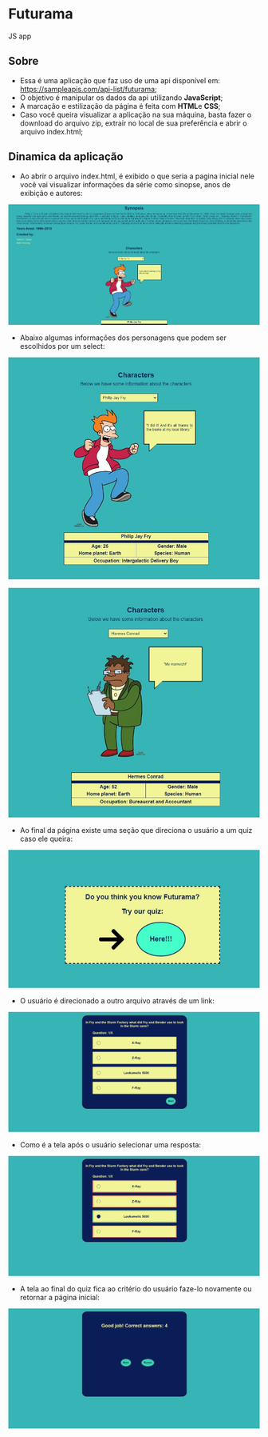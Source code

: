 # Futurama
JS app

## Sobre

* Essa é uma aplicação que faz uso de uma api disponível em: https://sampleapis.com/api-list/futurama;
* O objetivo é manipular os dados da api utilizando **JavaScript**;
* A marcação e estilização da página é feita com **HTML**e **CSS**;
* Caso você queira visualizar a aplicação na sua máquina, basta fazer o download do arquivo zip, extrair no local de sua preferência e abrir o arquivo index.html;

## Dinamica da aplicação
* Ao abrir o arquivo index.html, é exibido o que seria a pagina inicial nele você vai visualizar informações da série como sinopse, anos de exibição e autores:

![](ex1.jpg)

* Abaixo algumas informações dos personagens que podem ser escolhidos por um select:

![](ex2.jpg)

![](ex3.jpg)

* Ao final da página existe uma seção que direciona o usuário a um quiz caso ele queira:

![](ex4.jpg)

* O usuário é direcionado a outro arquivo através de um link:

![](ex5.jpg)

* Como é a tela após o usuário selecionar uma resposta:

![](ex6.jpg)

* A tela ao final do quiz fica ao critério do usuário faze-lo novamente ou retornar a página inicial:

![](ex7.jpg)

